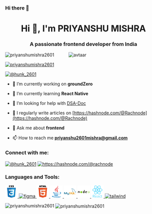 ### Hi there 👋

<!--
**Priyanshumishra2601/Priyanshumishra2601** is a ✨ _special_ ✨ repository because its `README.md` (this file) appears on your GitHub profile.

Here are some ideas to get you started:

- 🔭 I’m currently working on ...
- 🌱 I’m currently learning ...
- 👯 I’m looking to collaborate on ...
- 🤔 I’m looking for help with ...
- 💬 Ask me about ...
- 📫 How to reach me: ...
- 😄 Pronouns: ...
- ⚡ Fun fact: ...
-->
<h1 align="center">Hi 👋, I'm PRIYANSHU MISHRA</h1>
<h3 align="center">A passionate frontend developer from India</h3>

<img
  align="right"
  width="300"
  border-radius="200px" box-shadow="2px 4px 45px #303233"
  src="https://avatars.githubusercontent.com/u/116107882?v=4"
  alt="avtaar"
/>

<p align="left"> <img src="https://komarev.com/ghpvc/?username=priyanshumishra2601&label=Profile%20views&color=0e75b6&style=flat" alt="priyanshumishra2601" /> </p>

<p align="left"> <a href="https://github.com/ryo-ma/github-profile-trophy"><img src="https://github-profile-trophy.vercel.app/?username=priyanshumishra2601" alt="priyanshumishra2601" /></a> </p>

<p align="left"> <a href="https://twitter.com/@hunk_2601" target="blank"><img src="https://img.shields.io/twitter/follow/@hunk_2601?logo=twitter&style=for-the-badge" alt="@hunk_2601" /></a> </p>

- 🔭 I’m currently working on **groundZero**

- 🌱 I’m currently learning **React Native**

- 🤝 I’m looking for help with [DSA-Doc](https://dsa-doc.netlify.app/#Data_Structures_&_Algorithms)

- 📝 I regularly write articles on [https://hashnode.com/@Rachnode](https://hashnode.com/@Rachnode)

- 💬 Ask me about **frontend**

- 📫 How to reach me **priyanshu2601mishra@gmail.com**

<h3 align="left">Connect with me:</h3>
<p align="left">
<a href="https://twitter.com/@hunk_2601" target="blank"><img align="center" src="https://raw.githubusercontent.com/rahuldkjain/github-profile-readme-generator/master/src/images/icons/Social/twitter.svg" alt="@hunk_2601" height="30" width="40" /></a>
<!-- <a href="https://linkedin.com/in/https://www.linkedin.com/in/priyanshu-mishra-8b7092241/" target="blank"><img align="center" src="https://raw.githubusercontent.com/rahuldkjain/github-profile-readme-generator/master/src/images/icons/Social/linked-in-alt.svg" alt="https://www.linkedin.com/in/priyanshu-mishra-8b7092241/" height="30" width="40" /></a> -->
<a href="https://hashnode.com/https://hashnode.com/@rachnode" target="blank"><img align="center" src="https://raw.githubusercontent.com/rahuldkjain/github-profile-readme-generator/master/src/images/icons/Social/hashnode.svg" alt="https://hashnode.com/@rachnode" height="30" width="40" /></a>
</p>

<h3 align="left">Languages and Tools:</h3>
<p align="left"> <a href="https://www.w3schools.com/css/" target="_blank" rel="noreferrer"> <img src="https://raw.githubusercontent.com/devicons/devicon/master/icons/css3/css3-original-wordmark.svg" alt="css3" width="40" height="40"/> </a> <a href="https://www.figma.com/" target="_blank" rel="noreferrer"> <img src="https://www.vectorlogo.zone/logos/figma/figma-icon.svg" alt="figma" width="40" height="40"/> </a> <a href="https://www.w3.org/html/" target="_blank" rel="noreferrer"> <img src="https://raw.githubusercontent.com/devicons/devicon/master/icons/html5/html5-original-wordmark.svg" alt="html5" width="40" height="40"/> </a> <a href="https://www.java.com" target="_blank" rel="noreferrer"> <img src="https://raw.githubusercontent.com/devicons/devicon/master/icons/java/java-original.svg" alt="java" width="40" height="40"/> </a> <a href="https://www.mysql.com/" target="_blank" rel="noreferrer"> <img src="https://raw.githubusercontent.com/devicons/devicon/master/icons/mysql/mysql-original-wordmark.svg" alt="mysql" width="40" height="40"/> </a> <a href="https://nodejs.org" target="_blank" rel="noreferrer"> <img src="https://raw.githubusercontent.com/devicons/devicon/master/icons/nodejs/nodejs-original-wordmark.svg" alt="nodejs" width="40" height="40"/> </a> <a href="https://reactjs.org/" target="_blank" rel="noreferrer"> <img src="https://raw.githubusercontent.com/devicons/devicon/master/icons/react/react-original-wordmark.svg" alt="react" width="40" height="40"/> </a> <a href="https://tailwindcss.com/" target="_blank" rel="noreferrer"> <img src="https://www.vectorlogo.zone/logos/tailwindcss/tailwindcss-icon.svg" alt="tailwind" width="40" height="40"/> </a> </p>

<p><img align="left" src="https://github-readme-stats.vercel.app/api/top-langs?username=priyanshumishra2601&show_icons=true&locale=en&layout=compact" alt="priyanshumishra2601" /></p>

<p>&nbsp;<img align="center" src="https://github-readme-stats.vercel.app/api?username=priyanshumishra2601&show_icons=true&locale=en" alt="priyanshumishra2601" /></p>

